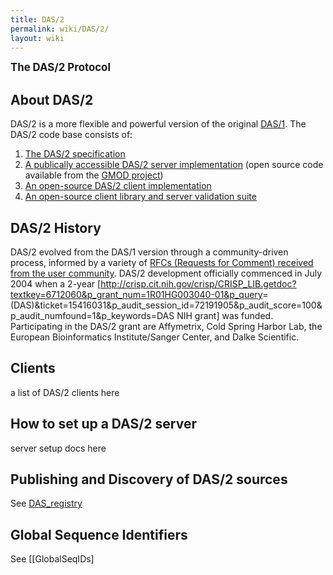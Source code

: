 ```yaml
---
title: DAS/2
permalink: wiki/DAS/2/
layout: wiki
---
```


<big>**The DAS/2 Protocol**</big>

About DAS/2
-----------

DAS/2 is a more flexible and powerful version of the original
[DAS/1](/wiki/DAS/1 "wikilink"). The DAS/2 code base consists of:

1.  [The DAS/2
    specification](http://biodas.org/documents/das2/das2_protocol.html)
2.  [A publically accessible DAS/2 server
    implementation](http://das.biopackages.net/das/genome) (open source
    code available from the [GMOD project](http://www.gmod.org/))
3.  [An open-source DAS/2 client
    implementation](http://genoviz.sourceforge.net)
4.  [An open-source client library and server validation
    suite](http://sourceforge.net/projects/dasypus)

DAS/2 History
-------------

DAS/2 evolved from the DAS/1 version through a community-driven process,
informed by a variety of [RFCs (Requests for Comment) received from the
user community](http://biodas.org/RFCs/index.html). DAS/2 development
officially commenced in July 2004 when a 2-year
\[<http://crisp.cit.nih.gov/crisp/CRISP_LIB.getdoc?textkey=6712060&p_grant_num=1R01HG003040-01&p_query>=(DAS)&ticket=15416031&p\_audit\_session\_id=72191905&p\_audit\_score=100&p\_audit\_numfound=1&p\_keywords=DAS
NIH grant\] was funded. Participating in the DAS/2 grant are Affymetrix,
Cold Spring Harbor Lab, the European Bioinformatics Institute/Sanger
Center, and Dalke Scientific.

Clients
-------

a list of DAS/2 clients here

How to set up a DAS/2 server
----------------------------

server setup docs here

Publishing and Discovery of DAS/2 sources
-----------------------------------------

See [DAS\_registry](/wiki/DAS_registry "wikilink")

Global Sequence Identifiers
---------------------------

See \[\[GlobalSeqIDs\]
